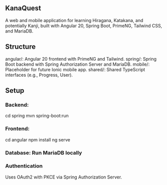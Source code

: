 ## KanaQuest
A web and mobile application for learning Hiragana, Katakana, and potentially Kanji, built with Angular 20, Spring Boot, PrimeNG, Tailwind CSS, and MariaDB.

## Structure
angular/: Angular 20 frontend with PrimeNG and Tailwind.
spring/: Spring Boot backend with Spring Authorization Server and MariaDB.
mobile/: Placeholder for future Ionic mobile app.
shared/: Shared TypeScript interfaces (e.g., Progress, User).

## Setup

### Backend:
cd spring
mvn spring-boot:run

### Frontend:
cd angular
npm install
ng serve

### Database: Run MariaDB locally

### Authentication
   Uses OAuth2 with PKCE via Spring Authorization Server.
